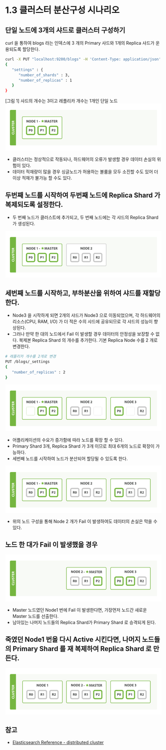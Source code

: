 # 1.3 클러스터 분산구성 시나리오


## 단일 노드에 3개의 샤드로 클러스터 구성하기
curl 을 통하여 blogs 라는 인덱스에 3 개의 Primary 샤드와 1개의 Replica 샤드가 운용되도록 할당한다.

```bash
curl -X PUT "localhost:9200/blogs" -H 'Content-Type: application/json' -d
{
   "settings" : {
      "number_of_shards" : 3,
      "number_of_replicas" : 1
   }
}
```

[그림 1] 샤드의 개수는 3이고 레플리카 개수는 1개인 단일 노드
![image](/categories/images/elastic/cluster-scenario_01.png)
+ 클러스터는 정상적으로 작동되나, 하드웨어의 오류가 발생할 경우 데이터 손실의 위험이 있다.
+ 데이터 적재량이 많을 경우 싱글노드가 허용하는 볼륨을 모두 소진할 수도 있어 더이상 적재가 불가능 할 수도 있다.

## 두번째 노드를 시작하여 두번째 노드에 Replica Shard 가 복제되도록 설정한다.
+ 두 번째 노드가 클러스트에 추가되고, 두 번째 노드에는 각 샤드의 Replica Shard 가 생성된다.

![image](/categories/images/elastic/cluster-scenario_02.png)

## 세번째 노드를 시작하고, 부하분산을 위하여 샤드를 재할당 한다.
+ Node3 을 시작하게 되면 2개의 샤드가 Node3 으로 이동되었으며, 각 하드웨어의 리소스(CPU, RAM, I/O) 가 더 적은 수의 샤드에 공유되므로 각 샤드의 성능이 향상된다.
+ 그러나 만약 한 대의 노드에서 Fail 이 발생할 경우 데이터의 안정성을 보장할 수 없다. 복제본 Replica Shard 의 개수를 추가한다. 기본 Replica Node 수를 2 개로 변경한다.

```bash
# 레플리카 개수를 2개로 변경
PUT /blogs/_settings
{
   "number_of_replicas" : 2
}
```

![image](/categories/images/elastic/cluster-scenario_03.png)

+ 어플리케이션의 수요가 증가함에 따라 노드를 확장 할 수 있다.
+ Primary Shard 3개, Replica Shard 가 3개 이므로 최대 6개의 노드로 확장이 가능하다.
+ 세번째 노드를 시작하여 노드가 분산되어 할당될 수 있도록 한다.



![image](/categories/images/elastic/cluster-scenario_04.png)

+ 위의 노드 구성을 통해 Node 2 개가 Fail 이 발생하여도 데이터의 손실은 막을 수 있다.

## 노드 한 대가 Fail 이 발생했을 경우
![image](/categories/images/elastic/cluster-scenario_05.png)

+ Master 노드였던 Node1 번에 Fail 이 발생한다면, 가장먼저 노드간 새로운 Master 노드를 선출한다.
+ 남아있는 나머지 노드들의 Replica Shard가 Primary Shard 로 승격되게 된다.

## 죽였던 Node1 번을 다시 Active 시킨다면, 나머지 노드들의 Primary Shard 를 재 복제하여 Replica Shard 로 만든다.
![image](/categories/images/elastic/cluster-scenario_06.png)

## 참고
+ [Elasticsearch Reference - distributed cluster](https://www.elastic.co/guide/en/elasticsearch/guide/2.x/distributed-cluster.html)
    
